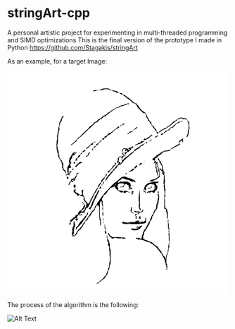 # stringArt-cpp
A personal artistic project for experimenting in multi-threaded programming and SIMD optimizations This is the final version of the prototype I made in Python https://github.com/Stagakis/stringArt

As an example, for a target Image:

![plot](./target.png)

The process of the algorithm is the following:

![Alt Text](https://media.giphy.com/media/1U4vDnTgt4NnfAUHPO/giphy.gif)
